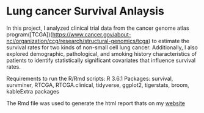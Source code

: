 # Lung cancer Survival Anlaysis

In this project, I analyzed clinical trial data from the cancer genome atlas program([TCGA])(https://www.cancer.gov/about-nci/organization/ccg/research/structural-genomics/tcga) to estimate the survival rates for two kinds of non-small cell lung cancer. Additionally, I also explored demographic, pathological, and smoking history characteristics of patients to identify statistically significant covariates that influence survival rates.

Requirements to run the R/Rmd scripts:
R 3.6.1
Packages: survival, survminer, RTCGA, RTCGA.clinical, tidyverse, ggplot2, tigerstats, broom, kableExtra packages 

The Rmd file was used to generate the html report thats on my [website](https://smakeneni.github.io/portfolio/Lungcanceranalysis.html)
 
